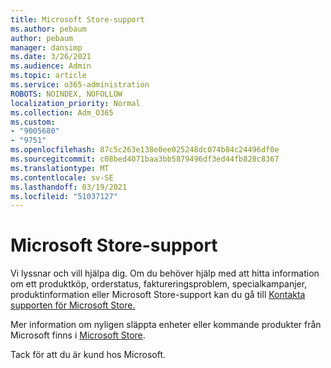 ```yaml
---
title: Microsoft Store-support
ms.author: pebaum
author: pebaum
manager: dansimp
ms.date: 3/26/2021
ms.audience: Admin
ms.topic: article
ms.service: o365-administration
ROBOTS: NOINDEX, NOFOLLOW
localization_priority: Normal
ms.collection: Adm_O365
ms.custom:
- "9005680"
- "9751"
ms.openlocfilehash: 87c5c263e138e0ee025248dc074b84c24496df0e
ms.sourcegitcommit: c08bed4071baa3bb5879496df3ed44fb828c8367
ms.translationtype: MT
ms.contentlocale: sv-SE
ms.lasthandoff: 03/19/2021
ms.locfileid: "51037127"
---
```

# <a name="microsoft-store-support"></a>Microsoft Store-support

Vi lyssnar och vill hjälpa dig. Om du behöver hjälp med att hitta information om ett produktköp, orderstatus, faktureringsproblem, specialkampanjer, produktinformation eller Microsoft Store-support kan du gå till [Kontakta supporten för Microsoft Store.](https://support.microsoft.com/account-billing/contact-microsoft-store-support-4f615f2a-6bbd-fd69-6695-ae213d63eef0)

Mer information om nyligen släppta enheter eller kommande produkter från Microsoft finns i [Microsoft Store](https://www.microsoft.com/?ql=1).

Tack för att du är kund hos Microsoft.